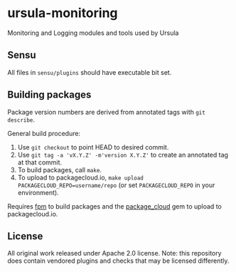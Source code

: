 # ursula-monitoring

Monitoring and Logging modules and tools used by Ursula

## Sensu

All files in `sensu/plugins` should have executable bit set.

## Building packages

Package version numbers are derived from annotated tags with `git describe`.

General build procedure:

1. Use `git checkout` to point HEAD to desired commit.
2. Use `git tag -a 'vX.Y.Z' -m'version X.Y.Z'` to create an annotated tag at that commit.
3. To build packages, call `make`.
4. To upload to packagecloud.io, `make upload PACKAGECLOUD_REPO=username/repo` (or set `PACKAGECLOUD_REPO` in your environment).

Requires [fpm](https://github.com/jordansissel/fpm) to build packages and the [package_cloud](https://rubygems.org/gems/package_cloud) gem to upload to packagecloud.io.

## License

All original work released under Apache 2.0 license. Note: this repository does contain vendored plugins and checks that may be licensed differently.
